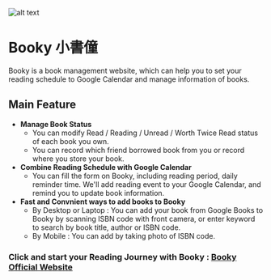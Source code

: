 ![alt text](https://i.imgur.com/r6Gqsrn.png)
# Booky 小書僮
Booky is a book management website, which can help you to set your reading schedule to Google Calendar and manage information of books.

## Main Feature
* **Manage Book Status**
  * You can modify Read / Reading / Unread / Worth Twice Read status of each book you own.
  * You can record which friend borrowed book from you or record where you store your book.
* **Combine Reading Schedule with Google Calendar**
  * You can fill the form on Booky, including reading period, daily reminder time. We'll add reading event to your Google Calendar, and remind you to update book information.
* **Fast and Convnient ways to add books to Booky**
  * By Desktop or Laptop : You can add your book from Google Books to Booky by scanning ISBN code with front camera, or enter keyword to search by book title, author or ISBN code.
  * By Mobile : You can add by taking photo of ISBN code.

### Click and start your Reading Journey with Booky : [Booky Official Website](https://booky-217508.firebaseapp.com/)
